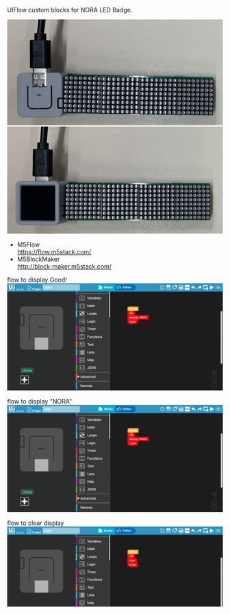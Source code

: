 UIFlow custom blocks for NORA LED Badge.

![M5Atom lite](https://github.com/kitazaki/nora_badge_3rd/raw/master/UIFlow/M5Atom_Lite.png)
![M5Atom matrix](https://github.com/kitazaki/nora_badge_3rd/raw/master/UIFlow/M5Atom_Matrix.png)

- M5Flow  
  https://flow.m5stack.com/
- M5BlockMaker  
  http://block-maker.m5stack.com/

flow to display Good!
![example 1](https://github.com/kitazaki/nora_badge_3rd/raw/master/UIFlow/example1.png)

flow to display "NORA"
![example 2](https://github.com/kitazaki/nora_badge_3rd/raw/master/UIFlow/example2.png)

flow to clear display
![example 3](https://github.com/kitazaki/nora_badge_3rd/raw/master/UIFlow/example3.png)
